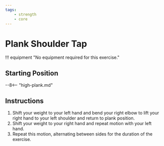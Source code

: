 ```yaml
---
tags:
    - strength
    - core
---
```


#  Plank Shoulder Tap

!!! equipment "No equipment required for this exercise."

## Starting Position

--8<-- "high-plank.md"

## Instructions

1. Shift your weight to your left hand and bend your right elbow to lift your right hand to your left shoulder and return to plank position.
2. Shift your weight to your right hand and repeat motion with your left hand.
3. Repeat this motion, alternating between sides for the duration of the exercise.